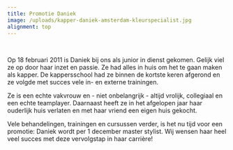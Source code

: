 ```yaml
---
title: Promotie Daniek
image: /uploads/kapper-daniek-amsterdam-kleurspecialist.jpg
alignment: top
---
```



&nbsp;

Op 18 februari 2011 is Daniek bij ons als junior in dienst gekomen. Gelijk viel ze op door haar inzet en passie. Ze had alles in huis om het te gaan maken als kapper. De kappersschool had ze binnen de kortste keren afgerond en ze volgde met succes vele in- en externe trainingen.

Ze is een echte vakvrouw en - niet onbelangrijk - altijd vrolijk, collegiaal en een echte teamplayer. Daarnaast heeft ze in het afgelopen jaar haar ouderlijk huis verlaten en met haar vriend een eigen huis gekocht.

Vele behandelingen, trainingen en cursussen verder, is het nu tijd voor een promotie: Daniek wordt per 1 december master stylist. Wij wensen haar heel veel succes met deze vervolgstap in haar carri&egrave;re!